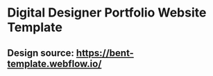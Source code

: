 # Digital Designer Portfolio Website Template

## Design source: <a href='https://bent-template.webflow.io/'>https://bent-template.webflow.io/</a>
